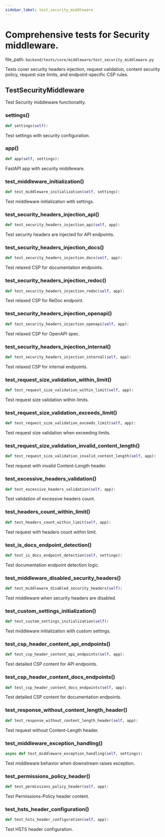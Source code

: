 ```yaml
---
sidebar_label: test_security_middleware
---
```


# Comprehensive tests for Security middleware.

  file_path: `backend/tests/core/middleware/test_security_middleware.py`

Tests cover security headers injection, request validation, content security policy,
request size limits, and endpoint-specific CSP rules.

## TestSecurityMiddleware

Test Security middleware functionality.

### settings()

```python
def settings(self):
```

Test settings with security configuration.

### app()

```python
def app(self, settings):
```

FastAPI app with security middleware.

### test_middleware_initialization()

```python
def test_middleware_initialization(self, settings):
```

Test middleware initialization with settings.

### test_security_headers_injection_api()

```python
def test_security_headers_injection_api(self, app):
```

Test security headers are injected for API endpoints.

### test_security_headers_injection_docs()

```python
def test_security_headers_injection_docs(self, app):
```

Test relaxed CSP for documentation endpoints.

### test_security_headers_injection_redoc()

```python
def test_security_headers_injection_redoc(self, app):
```

Test relaxed CSP for ReDoc endpoint.

### test_security_headers_injection_openapi()

```python
def test_security_headers_injection_openapi(self, app):
```

Test relaxed CSP for OpenAPI spec.

### test_security_headers_injection_internal()

```python
def test_security_headers_injection_internal(self, app):
```

Test relaxed CSP for internal endpoints.

### test_request_size_validation_within_limit()

```python
def test_request_size_validation_within_limit(self, app):
```

Test request size validation within limits.

### test_request_size_validation_exceeds_limit()

```python
def test_request_size_validation_exceeds_limit(self, app):
```

Test request size validation when exceeding limits.

### test_request_size_validation_invalid_content_length()

```python
def test_request_size_validation_invalid_content_length(self, app):
```

Test request with invalid Content-Length header.

### test_excessive_headers_validation()

```python
def test_excessive_headers_validation(self, app):
```

Test validation of excessive headers count.

### test_headers_count_within_limit()

```python
def test_headers_count_within_limit(self, app):
```

Test request with headers count within limit.

### test_is_docs_endpoint_detection()

```python
def test_is_docs_endpoint_detection(self, settings):
```

Test documentation endpoint detection logic.

### test_middleware_disabled_security_headers()

```python
def test_middleware_disabled_security_headers(self):
```

Test middleware when security headers are disabled.

### test_custom_settings_initialization()

```python
def test_custom_settings_initialization(self):
```

Test middleware initialization with custom settings.

### test_csp_header_content_api_endpoints()

```python
def test_csp_header_content_api_endpoints(self, app):
```

Test detailed CSP content for API endpoints.

### test_csp_header_content_docs_endpoints()

```python
def test_csp_header_content_docs_endpoints(self, app):
```

Test detailed CSP content for documentation endpoints.

### test_response_without_content_length_header()

```python
def test_response_without_content_length_header(self, app):
```

Test request without Content-Length header.

### test_middleware_exception_handling()

```python
async def test_middleware_exception_handling(self, settings):
```

Test middleware behavior when downstream raises exception.

### test_permissions_policy_header()

```python
def test_permissions_policy_header(self, app):
```

Test Permissions-Policy header content.

### test_hsts_header_configuration()

```python
def test_hsts_header_configuration(self, app):
```

Test HSTS header configuration.
